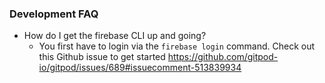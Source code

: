 
### Development FAQ

* How do I get the firebase CLI up and going? 
    * You first have to login via the `firebase login` command. Check out this Github issue to get started https://github.com/gitpod-io/gitpod/issues/689#issuecomment-513839934
